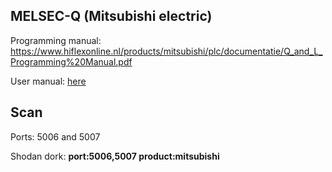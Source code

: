 ## MELSEC-Q (Mitsubishi electric)

Programming manual: https://www.hiflexonline.nl/products/mitsubishi/plc/documentatie/Q_and_L_Programming%20Manual.pdf

User manual: [here](https://www.google.ch/url?sa=t&rct=j&q=&esrc=s&source=web&cd=1&ved=0ahUKEwiekeyszYXZAhVS_qQKHamWBpwQFggsMAA&url=http%3A%2F%2Fwww.omniray.ch%2Fmodulare-sps-l-serie.html%3Ffile%3Dtl_files%2FKatalog%2FHandbuecher%2FSteuerungs-UndRegeltechnik%2FSPS-Systeme%2FModulareSteuerungen%2FL-Serie%2FKommunikation%2FQ-L_UserManual-MELSEC-CommunicationProtocol-ReferenceManual_SH_080008-Q.pdf&usg=AOvVaw3D7mW7wxRr6MeUEG_HfH3L)

## Scan

Ports: 5006 and 5007

Shodan dork: **port:5006,5007 product:mitsubishi**